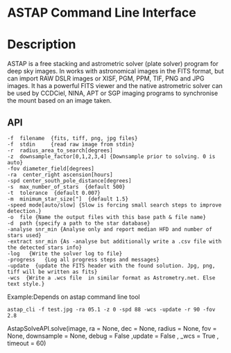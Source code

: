 ASTAP Command Line Interface
============================

# Description

ASTAP is a free stacking and astrometric solver (plate solver) program for deep sky images. In works with astronomical images in the FITS format, but can import RAW DSLR images or XISF, PGM, PPM, TIF, PNG and JPG  images. It has a powerful FITS viewer and the native astrometric solver can be used  by CCDCiel, NINA, APT or SGP imaging programs to synchronise the mount based on an image taken.

## API
```
-f  filename  {fits, tiff, png, jpg files}
-f  stdin     {read raw image from stdin}
-r  radius_area_to_search[degrees]
-z  downsample_factor[0,1,2,3,4] {Downsample prior to solving. 0 is auto}
-fov diameter_field[degrees]
-ra  center_right ascension[hours]
-spd center_south_pole_distance[degrees]
-s  max_number_of_stars  {default 500}
-t  tolerance  {default 0.007}
-m  minimum_star_size["]  {default 1.5}
-speed mode[auto/slow] {Slow is forcing small search steps to improve detection.}
-o  file {Name the output files with this base path & file name}
-d  path {specify a path to the star database}
-analyse snr_min {Analyse only and report median HFD and number of stars used}
-extract snr_min {As -analyse but additionally write a .csv file with the detected stars info}
-log   {Write the solver log to file}
-progress   {Log all progress steps and messages}
-update  {update the FITS header with the found solution. Jpg, png, tiff will be written as fits}
-wcs  {Write a .wcs file  in similar format as Astrometry.net. Else text style.}
```

Example:Depends on astap command line tool
```
astap_cli -f test.jpg -ra 05.1 -z 0 -spd 88 -wcs -update -r 90 -fov 2.8
```

AstapSolveAPI.solve(image, ra = None, dec = None, radius = None, fov = None, downsample = None, debug = False ,update = False , _wcs = True , timeout = 60)